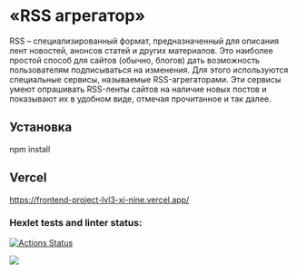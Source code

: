# «RSS агрегатор»

RSS – специализированный формат, предназначенный для описания лент новостей, анонсов статей и других материалов. Это наиболее простой способ для сайтов (обычно, блогов) дать возможность пользователям подписываться на изменения. Для этого используются специальные сервисы, называемые RSS-агрегаторами. Эти сервисы умеют опрашивать RSS-ленты сайтов на наличие новых постов и показывают их в удобном виде, отмечая прочитанное и так далее.

## Установка

npm install

## Vercel

https://frontend-project-lvl3-xi-nine.vercel.app/

### Hexlet tests and linter status:

[![Actions Status](https://github.com/EvgeniyOl/frontend-project-lvl3/workflows/hexlet-check/badge.svg)](https://github.com/EvgeniyOl/frontend-project-lvl3/actions)

<a href="https://codeclimate.com/github/EvgeniyOl/frontend-project-lvl3/maintainability"><img src="https://api.codeclimate.com/v1/badges/8c8385a849e349f40c11/maintainability" /></a>

